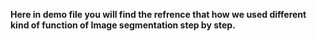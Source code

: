 **Here in demo file you will find the refrence that how we used different kind of function of Image segmentation step by step.**
